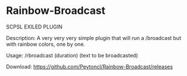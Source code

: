 # Rainbow-Broadcast
SCPSL EXILED PLUGIN

Description: A very very very simple plugin that will run a /broadcast but with rainbow colors, one by one.

Usage:  /rbroadcast (duration) (text to be broadcasted)

Download: https://github.com/Peytoncl/Rainbow-Broadcast/releases
